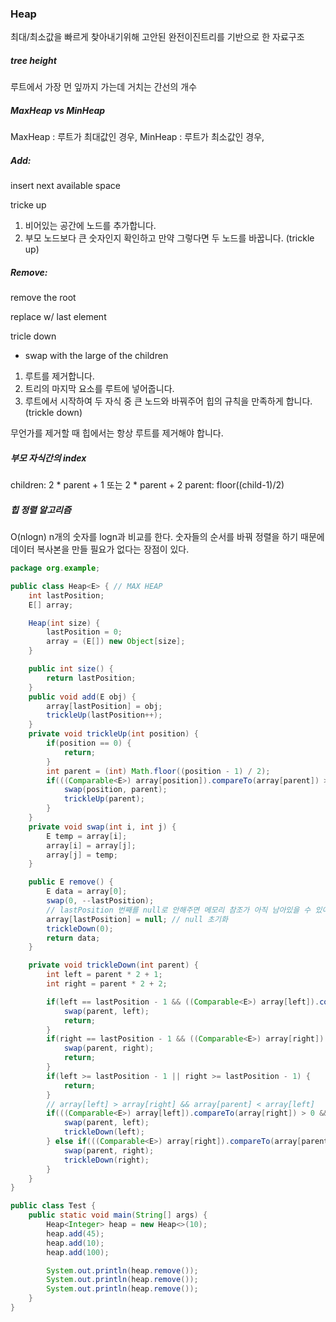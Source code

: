 ### Heap

최대/최소값을 빠르게 찾아내기위해 고안된 완전이진트리를 기반으로 한 자료구조

##### tree height
루트에서 가장 먼 잎까지 가는데 거치는 간선의 개수

##### MaxHeap vs MinHeap

MaxHeap : 루트가 최대값인 경우,
MinHeap : 루트가 최소값인 경우,

##### Add:

insert next available space

tricke up

1. 비어있는 공간에 노드를 추가합니다.
2. 부모 노드보다 큰 숫자인지 확인하고 만약 그렇다면 두 노드를 바꿉니다. (trickle up)

##### Remove:

remove the root

replace w/ last element

tricle down

 - swap with the large of the children


1. 루트를 제거합니다.
2. 트리의 마지막 요소를 루트에 넣어줍니다.
3. 루트에서 시작하여 두 자식 중 큰 노드와 바꿔주어 힙의 규칙을 만족하게 합니다. (trickle down)

무언가를 제거할 때 힙에서는 항상 루트를 제거해야 합니다.

##### 부모 자식간의 index

children: 2 * parent + 1 또는 2 * parent + 2
parent: floor((child-1)/2)

##### 힙 정렬 알고리즘

O(nlogn)
n개의 숫자를 logn과 비교를 한다.
숫자들의 순서를 바꿔 정렬을 하기 때문에 데이터 복사본을 만들 필요가 없다는 장점이 있다.


```java
package org.example;

public class Heap<E> { // MAX HEAP
    int lastPosition;
    E[] array;

    Heap(int size) {
        lastPosition = 0;
        array = (E[]) new Object[size];
    }

    public int size() {
        return lastPosition;
    }
    public void add(E obj) {
        array[lastPosition] = obj;
        trickleUp(lastPosition++);
    }
    private void trickleUp(int position) {
        if(position == 0) {
            return;
        }
        int parent = (int) Math.floor((position - 1) / 2);
        if(((Comparable<E>) array[position]).compareTo(array[parent]) > 0) {
            swap(position, parent);
            trickleUp(parent);
        }
    }
    private void swap(int i, int j) {
        E temp = array[i];
        array[i] = array[j];
        array[j] = temp;
    }

    public E remove() {
        E data = array[0];
        swap(0, --lastPosition);
        // lastPosition 번째를 null로 안해주면 메모리 참조가 아직 남아있을 수 있어 객체가 살아있을 수 있다.
        array[lastPosition] = null; // null 초기화
        trickleDown(0);
        return data;
    }

    private void trickleDown(int parent) {
        int left = parent * 2 + 1;
        int right = parent * 2 + 2;

        if(left == lastPosition - 1 && ((Comparable<E>) array[left]).compareTo(array[parent]) > 0) {
            swap(parent, left);
            return;
        }
        if(right == lastPosition - 1 && ((Comparable<E>) array[right]).compareTo(array[parent]) > 0) {
            swap(parent, right);
            return;
        }
        if(left >= lastPosition - 1 || right >= lastPosition - 1) {
            return;
        }
        // array[left] > array[right] && array[parent] < array[left]
        if(((Comparable<E>) array[left]).compareTo(array[right]) > 0 && ((Comparable<E>) array[left]).compareTo(array[parent]) > 0) {
            swap(parent, left);
            trickleDown(left);
        } else if(((Comparable<E>) array[right]).compareTo(array[parent]) > 0) { // array[right] > array[left] && array[parent] < array[right]
            swap(parent, right);
            trickleDown(right);
        }
    }
}

public class Test {
    public static void main(String[] args) {
        Heap<Integer> heap = new Heap<>(10);
        heap.add(45);
        heap.add(10);
        heap.add(100);

        System.out.println(heap.remove());
        System.out.println(heap.remove());
        System.out.println(heap.remove());
    }
}

```
